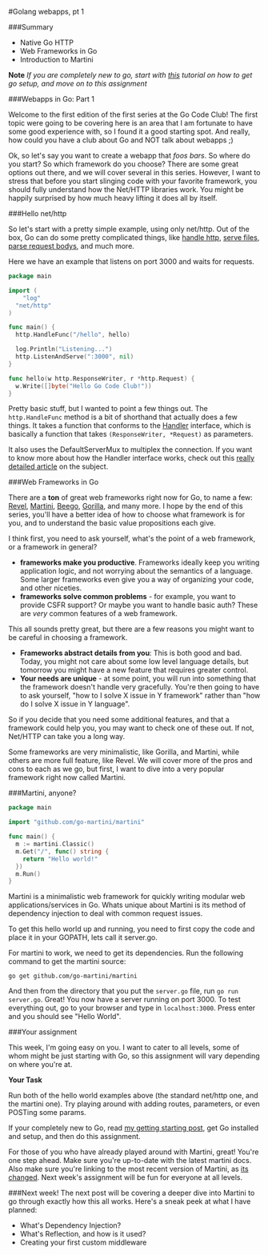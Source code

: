 #Golang webapps, pt 1

###Summary

- Native Go HTTP
- Web Frameworks in Go
- Introduction to Martini

**Note** *If you are completely new to go, start with [this](http://app.gocodeclub.com/t/gettings-started-with-go/12) tutorial on how to get go setup, and move on to this assignment*


###Webapps in Go: Part 1

Welcome to the first edition of the first series at the Go Code Club!  The first topic were going to be covering here is an area that I am fortunate to have some good experience with, so I found it a good starting spot. And really, how could you have a club about Go and NOT talk about webapps ;)

Ok, so let's say you want to create a webapp that *foos bars*.  So where do you start? So which framework do you choose?  There are some great options out there, and we will cover several in this series.  However, I want to stress that before you start slinging code with your favorite framework, you should fully understand how the Net/HTTP libraries work.  You might be happily surprised by how much heavy lifting it does all by itself.

###Hello net/http

So let's start with a pretty simple example, using only net/http.  Out of the box, Go can do some pretty complicated things, like [handle http](http://golang.org/pkg/net/http/), [serve files](http://golang.org/pkg/net/http/#FileServer), [parse request bodys](http://golang.org/pkg/encoding/json/), and much more.  

Here we have an example that listens on port 3000 and waits for requests.  

```go
package main

import (
    "log"
  "net/http"
)

func main() {
  http.HandleFunc("/hello", hello)

  log.Println("Listening...")
  http.ListenAndServe(":3000", nil)
}

func hello(w http.ResponseWriter, r *http.Request) {
  w.Write([]byte("Hello Go Code Club!"))
}
```

Pretty basic stuff, but I wanted to point a few things out.  The `http.HandleFunc` method is a bit of shorthand that actually does a few things.  It takes a function that conforms to the [Handler](http://golang.org/pkg/net/http/#Handler) interface, which is basically a function that takes `(ResponseWriter, *Request)` as parameters.  

It also uses the DefaultServerMux to multiplex the connection.  If you want to know more about how the Handler interface works, check out this [really detailed article](http://www.alexedwards.net/blog/a-recap-of-request-handling) on the subject.

###Web Frameworks in Go

There are a **ton** of great web frameworks right now for Go, to name a few: [Revel](http://revel.github.io/), [Martini](http://martini.codegangsta.io/), [Beego](http://beego.me/), [Gorilla](http://www.gorillatoolkit.org/), and many more.  I hope by the end of this series, you'll have a better idea of how to choose what framework is for you, and to understand the basic value propositions each give. 

I think first, you need to ask yourself, what's the point of a web framework, or a framework in general? 
   - **frameworks make you productive**.  Frameworks ideally keep you writing application logic, and not worrying about the semantics of a language.  Some larger frameworks even give you a way of organizing your code, and other niceties.
   - **frameworks solve common problems** - for example, you want to provide CSFR support?  Or maybe you want to handle basic auth?  These are *very* common features of a web framework. 

This all sounds pretty great, but there are a few reasons you might want to be careful in choosing a framework.  
   - **Frameworks abstract details from you**:  This is both good and bad.  Today, you might not care about some low level language details, but tomorrow you might have a new feature that requires greater control.  
   - **Your needs are unique** - at some point, you will run into something that the framework doesn't handle very gracefully.  You're then going to have to ask yourself, "how to I solve X issue in Y framework" rather than "how do I solve X issue in Y language".

So if you decide that you need some additional features, and that a framework could help you, you may want to check one of these out.  If not, Net/HTTP can take you a long way.

Some frameworks are very minimalistic, like Gorilla, and Martini, while others are more full feature, like Revel.  We will cover more of the pros and cons to each as we go, but first, I want to dive into a very popular framework right now called Martini.

###Martini, anyone?

```go
package main

import "github.com/go-martini/martini"

func main() {
  m := martini.Classic()
  m.Get("/", func() string {
    return "Hello world!"
  })
  m.Run()
}
```

Martini is a minimalistic web framework for quickly writing modular web applications/services in Go.  Whats unique about Martini is its method of dependency injection to deal with common request issues.  

To get this hello world up and running, you need to first copy the code and place it in your GOPATH, lets call it server.go.  

For martini to work, we need to get its dependencies.  Run the following command to get the martini source:

`go get github.com/go-martini/martini`

And then from the directory that you put the `server.go` file, run `go run server.go`.  Great!  You now have a server running on port 3000.  To test everything out, go to your browser and type in `localhost:3000`.  Press enter and you should see "Hello World".  

###Your assignment

This week, I'm going easy on you.  I want to cater to all levels, some of whom might be just starting with Go, so this assignment will vary depending on where you're at.

**Your Task**

Run both of the hello world examples above (the standard net/http one, and the martini one).  Try playing around with adding routes, parameters, or even POSTing some params. 

If your completely new to Go, read [my getting starting post](http://app.gocodeclub.com/t/gettings-started-with-go/12), get Go installed and setup, and then do this assignment.

For those of you who have already played around with Martini, great!  You're one step ahead.  Make sure you're up-to-date with the latest martini docs. Also make sure you're linking to the most recent version of Martini, as [its changed](https://groups.google.com/forum/#!topic/martini-go/hw8trVJXB2c). Next week's assignment will be fun for everyone at all levels.  

###Next week!
The next post will be covering a deeper dive into Martini to go through exactly how this all works.  Here's a sneak peek at what I have planned:

- What's Dependency Injection?
- What's Reflection, and how is it used?
- Creating your first custom middleware

